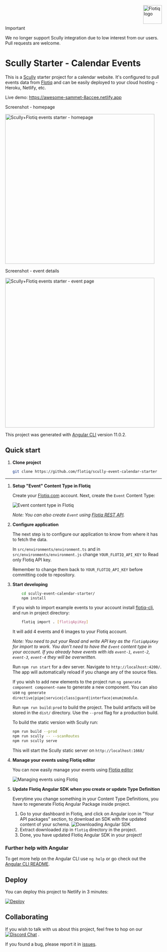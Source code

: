 <a href="https://flotiq.com/">
    <img src="https://editor.flotiq.com/fonts/fq-logo.svg" alt="Flotiq logo" title="Flotiq" align="right" height="60" />
</a>
  
<br/>

<br/>

<br/>

> [!IMPORTANT]  
We no longer support Scully integration due to low interest from our users. Pull requests are welcome.

Scully Starter - Calendar Events
========================

This is a [Scully](https://scully.io/) starter project for a calendar website.
It's configured to pull events data from [Flotiq](https://flotiq.com) and can be easily deployed to your cloud hosting - Heroku, Netlify, etc.

Live demo: https://awesome-sammet-8accee.netlify.app

Screenshot - homepage

<img alt="Scully+Flotiq events starter - homepage" src="https://raw.githubusercontent.com/flotiq/scully-event-calendar-starter/master/docs/home.png" width=480 />

Screenshot - event details

<img alt="Scully+Flotiq events starter - event page" src="https://raw.githubusercontent.com/flotiq/scully-event-calendar-starter/master/docs/event_page.png" width=480 />


This project was generated with [Angular CLI](https://github.com/angular/angular-cli) version 11.0.2.

## Quick start

1. **Clone project**

    ```bash
   git clone https://github.com/flotiq/scully-event-calendar-starter
   ```
-------------------------

1. **Setup "Event" Content Type in Flotiq**

   Create your [Flotiq.com](https://flotiq.com) account. Next, create the `Event` Content Type:

   ![Event content type in Flotiq](docs/create-ctd.png)

   _Note: You can also create `Event` using [Flotiq REST API](https://flotiq.com/docs/API/)._

1. **Configure application**

   The next step is to configure our application to know from where it has to fetch the data.

   In `src/environments/environment.ts` and in `src/environments/environment.js` change `YOUR_FLOTIQ_API_KEY` to Read only Flotiq API key.

   Remember to change them back to `YOUR_FLOTIQ_API_KEY` before committing code to repository.

1.  **Start developing**

    ```sh
        cd scully-event-calendar-starter/
        npm install
    ```
    If you wish to import example events to your account install [flotiq-cli](https://github.com/flotiq/flotiq-cli), and run in project directory:

    ```sh
        flotiq import . [flotiqApiKey]
    ```

    It will add 4 events and 6 images to your Flotiq account.

    _Note: You need to put your Read and write API key as the `flotiqApiKey` for import to work. You don't need to have the `Event` content type in your account. If you already have events with ids `event-1`, `event-2`, `event-3`, `event-4` they will be overwritten._

    Run `npm run start` for a dev server. Navigate to `http://localhost:4200/`. The app will automatically reload if you change any of the source files.

    If you wish to add new elements to the project run `ng generate component component-name` to generate a new component. You can also use `ng generate directive|pipe|service|class|guard|interface|enum|module`.

    Run `npm run build:prod` to build the project. The build artifacts will be stored in the `dist/` directory. Use the `--prod` flag for a production build.

    To build the static version with Scully run:

    ```sh
    npm run build --prod
    npm run scully -- --scanRoutes
    npm run scully serve
    ```

    This will start the Scully static server on `http://localhost:1668/`

1. **Manage your events using Flotiq editor**

   You can now easily manage your events using [Flotiq editor](https://editor.flotiq.com)

   ![Managing events using Flotiq](docs/add-event-object.png)

1. **Update Flotiq Angular SDK when you create or update Type Definition**

    Everytime you change something in your Content Type Definitions, you have to regenerate Flotiq Angular Package inside project.
    1. Go to your dashboard in Flotiq, and click on Angular icon in "Your API packages" section, to download an SDK with the updated content of your schema.
    ![Downloading Angular SDK](docs/Dashboard-package.png)
    2. Extract downloaded zip in `flotiq` directory in the project.
    3. Done, you have updated Flotiq Angular SDK in your project!

### Further help with Angular

To get more help on the Angular CLI use `ng help` or go check out the [Angular CLI README](https://github.com/angular/angular-cli/blob/master/README.md).

## Deploy

You can deploy this project to Netlify in 3 minutes:

[![Deploy](https://www.netlify.com/img/deploy/button.svg)](https://app.netlify.com/start/deploy?repository=https://github.com/flotiq/scully-event-calendar-starter)


## Collaborating

If you wish to talk with us about this project, feel free to hop on our [![Discord Chat](https://img.shields.io/discord/682699728454025410.svg)](https://discord.gg/FwXcHnX) .

If you found a bug, please report it in [issues](https://github.com/flotiq/scully-event-calendar-starter/issues).
